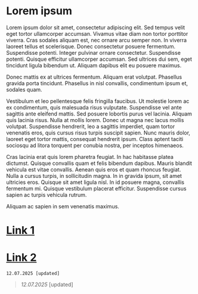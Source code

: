 # Lorem ipsum
Lorem ipsum dolor sit amet, consectetur adipiscing elit. Sed tempus velit eget tortor ullamcorper accumsan. Vivamus vitae diam non tortor porttitor viverra. Cras sodales aliquam est, nec ornare arcu semper non. In viverra laoreet tellus et scelerisque. Donec consectetur posuere fermentum. Suspendisse potenti. Integer pulvinar ornare consectetur. Suspendisse potenti. Quisque efficitur ullamcorper accumsan. Sed ultrices dui sem, eget tincidunt ligula bibendum ut. Aliquam dapibus elit eu posuere maximus.


Donec mattis ex at ultrices fermentum. Aliquam erat volutpat. Phasellus gravida porta tincidunt. Phasellus in nisl convallis, condimentum ipsum et, sodales quam.


Vestibulum et leo pellentesque felis fringilla faucibus. Ut molestie lorem ac ex condimentum, quis malesuada risus vulputate. Suspendisse vel ante sagittis ante eleifend mattis. Sed posuere lobortis purus vel lacinia. Aliquam quis lacinia risus. Nulla at mollis lorem. Donec ut magna nec lacus mollis volutpat. Suspendisse hendrerit, leo a sagittis imperdiet, quam tortor venenatis eros, quis cursus risus turpis suscipit sapien. Nunc mauris dolor, laoreet eget tortor mattis, consequat hendrerit ipsum. Class aptent taciti sociosqu ad litora torquent per conubia nostra, per inceptos himenaeos.


Cras lacinia erat quis lorem pharetra feugiat. In hac habitasse platea dictumst. Quisque convallis quam et felis bibendum dapibus. Mauris blandit vehicula est vitae convallis. Aenean quis eros et quam rhoncus feugiat. Nulla a cursus turpis, in sollicitudin magna. In in gravida ipsum, sit amet ultricies eros. Quisque sit amet ligula nisl. In id posuere magna, convallis fermentum mi. Quisque vestibulum placerat efficitur. Suspendisse cursus sapien ac turpis vehicula rutrum.


Aliquam ac sapien in sem venenatis maximus. 
# [Link 1](https://google.com)
# [Link 2](https://yahoo.com) 

```
12.07.2025 [updated]
```

> _12.07.2025_ [updated]

